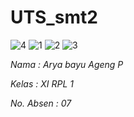 # UTS_smt2

![4](https://cloud.githubusercontent.com/assets/22130165/23888292/d2dcd2dc-08b9-11e7-9302-276504f84a8a.PNG)
![1](https://cloud.githubusercontent.com/assets/22130165/23888293/d2decee8-08b9-11e7-8e76-7fdafb8fc5c8.PNG)
![2](https://cloud.githubusercontent.com/assets/22130165/23888294/d2eeb70e-08b9-11e7-8c84-ea1e14da5352.PNG)
![3](https://cloud.githubusercontent.com/assets/22130165/23888295/d2f9653c-08b9-11e7-84a6-cd34edc3f808.PNG)

*Nama : Arya bayu Ageng P*


*Kelas : XI RPL 1*


*No. Absen : 07*
